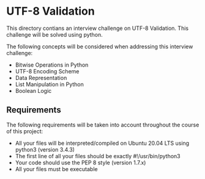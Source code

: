 # UTF-8 Validation
This directory contians an interview challenge on UTF-8 Validation.
This challenge will be solved using python.

The following concepts will be considered when addressing this interview challenge:
- Bitwise Operations in Python
- UTF-8 Encoding Scheme
- Data Representation
- List Manipulation in Python
- Boolean Logic

## Requirements
The following requirements will be taken into account throughout the course of this project:
- All your files will be interpreted/compiled on Ubuntu 20.04 LTS using python3 (version 3.4.3)
- The first line of all your files should be exactly #!/usr/bin/python3
- Your code should use the PEP 8 style (version 1.7.x)
- All your files must be executable
